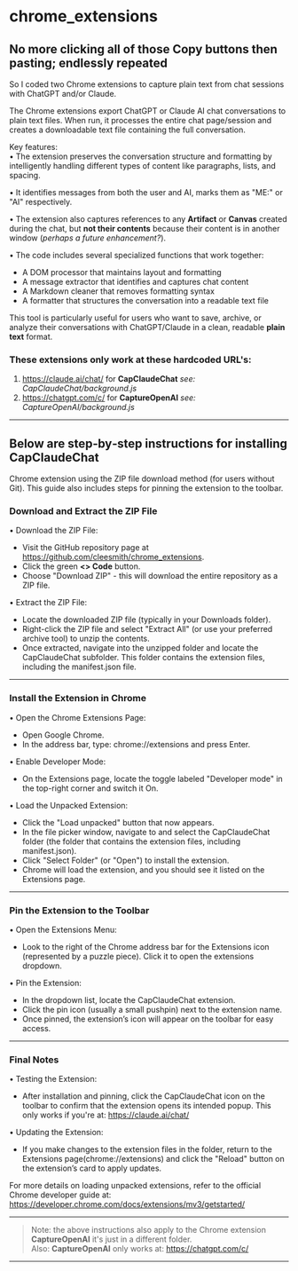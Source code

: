 # chrome_extensions

## No more clicking all of those Copy buttons then pasting; endlessly repeated

So I coded two Chrome extensions to capture plain text from chat
sessions with ChatGPT and/or Claude.

The Chrome extensions export ChatGPT or Claude AI chat conversations to plain
text files. When run, it processes the entire chat page/session and
creates a downloadable text file containing the full conversation.

Key features:<br>
• The extension preserves the conversation structure and formatting by
intelligently handling different types of content like paragraphs,
lists, and spacing. 

• It identifies messages from both the user and AI, marks them as 
"ME:" or "AI" respectively. 

• The extension also captures references to any **Artifact** or **Canvas**
created during the chat, but **not their contents** because their content is in another window (*perhaps a future enhancement?*).

• The code includes several specialized functions that work together:
- A DOM processor that maintains layout and formatting
- A message extractor that identifies and captures chat content
- A Markdown cleaner that removes formatting syntax
- A formatter that structures the conversation into a readable text file

This tool is particularly useful for users who want to save, archive,
or analyze their conversations with ChatGPT/Claude in a clean,
readable **plain text** format.


### These extensions only work at these hardcoded URL's:
1. https://claude.ai/chat/ for **CapClaudeChat** *see: CapClaudeChat/background.js*
2. https://chatgpt.com/c/ for **CaptureOpenAI** *see: CaptureOpenAI/background.js*

---

## Below are step‐by‐step instructions for installing **CapClaudeChat**
Chrome extension using the ZIP file download method (for users
without Git). This guide also includes steps for pinning the
extension to the toolbar.


### Download and Extract the ZIP File

• Download the ZIP File: 
- Visit the GitHub repository page at https://github.com/cleesmith/chrome_extensions. 
- Click the green **<> Code** button. 
- Choose "Download ZIP" - this will download the entire repository as a ZIP file.

• Extract the ZIP File: 
- Locate the downloaded ZIP file (typically in your Downloads folder). 
- Right-click the ZIP file and select "Extract All" (or use your
  preferred archive tool) to unzip the contents. 
- Once extracted, navigate into the unzipped folder and locate the
  CapClaudeChat subfolder. This folder contains the extension files,
  including the manifest.json file.

---

### Install the Extension in Chrome

• Open the Chrome Extensions Page: 
- Open Google Chrome. 
- In the address bar, type: chrome://extensions and press Enter.

• Enable Developer Mode: 
- On the Extensions page, locate the toggle labeled "Developer mode"
  in the top-right corner and switch it On.

• Load the Unpacked Extension: 
- Click the "Load unpacked" button that now appears. 
- In the file picker window, navigate to and select the CapClaudeChat
  folder (the folder that contains the extension files, including
  manifest.json). 
- Click "Select Folder" (or "Open") to install the extension. 
- Chrome will load the extension, and you should see it listed on the
  Extensions page.

---

### Pin the Extension to the Toolbar

• Open the Extensions Menu: 
- Look to the right of the Chrome address bar for the Extensions icon
  (represented by a puzzle piece). Click it to open the extensions
  dropdown.

• Pin the Extension: 
- In the dropdown list, locate the CapClaudeChat extension. 
- Click the pin icon (usually a small pushpin) next to the extension
  name. 
- Once pinned, the extension’s icon will appear on the toolbar for
  easy access.

---

### Final Notes

• Testing the Extension: 
- After installation and pinning, click the CapClaudeChat icon on the
  toolbar to confirm that the extension opens its intended popup.
  This only works if you're at: https://claude.ai/chat/

• Updating the Extension: 
- If you make changes to the extension files in the folder, return to
  the Extensions page(chrome://extensions) and click the "Reload"
  button on the extension’s card to apply updates.


For more details on loading unpacked extensions, refer to the official
Chrome developer guide at:
https://developer.chrome.com/docs/extensions/mv3/getstarted/

---

> Note: the above instructions also apply to the Chrome extension **CaptureOpenAI** it's just in a different folder.<br>Also: **CaptureOpenAI** only works at: https://chatgpt.com/c/

---
